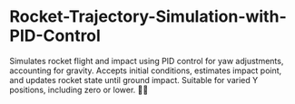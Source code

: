 # Rocket-Trajectory-Simulation-with-PID-Control
Simulates rocket flight and impact using PID control for yaw adjustments, accounting for gravity. Accepts initial conditions, estimates impact point, and updates rocket state until ground impact. Suitable for varied Y positions, including zero or lower. 🚀📏
